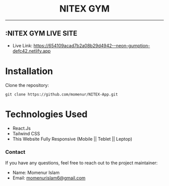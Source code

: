 <div align="center" id="top">
</div>

<h1 align="center">NITEX GYM</h1>

<hr>


## :NITEX GYM LIVE SITE
- Live Link:  https://654109acad7b2a08b29d4942--neon-gumption-defc42.netlify.app

# Installation
Clone the repository:

```
git clone https://github.com/momenur/NITEX-App.git
```

# Technologies Used
- React.Js
- Tailwind CSS
- This Website Fully Responsive (Mobile || Teblet || Leptop)

  
### Contact
If you have any questions, feel free to reach out to the project maintainer:

- Name: Momenur Islam
- Email: momenurislam6@gmail.com

